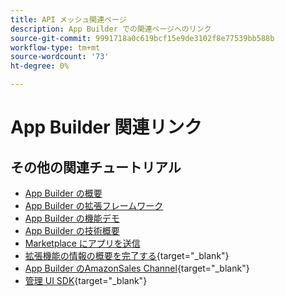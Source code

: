 ```yaml
---
title: API メッシュ関連ページ
description: App Builder での関連ページへのリンク
source-git-commit: 9991718a0c619bcf15e9de3102f8e77539bb588b
workflow-type: tm+mt
source-wordcount: '73'
ht-degree: 0%

---
```


# App Builder 関連リンク

## その他の関連チュートリアル

* [App Builder の概要](../app-builder/introduction-to-app-builder.md)
* [App Builder の拡張フレームワーク](../app-builder/extensibility-framework-commerce-eventing.md)
* [App Builder の機能デモ](../app-builder/app-builder-functional-demonstration.md)
* [App Builder の技術概要](../app-builder/app-builder-technical-overview.md)
* [Marketplace にアプリを送信](../app-builder/submit-app-process.md)
* [拡張機能の情報の概要を完了する](https://developer.adobe.com/commerce/marketplace/guides/sellers/extension-information/){target="_blank"}
* [App Builder のAmazonSales Channel](https://developer.adobe.com/commerce/extensibility/amazon-sales-channel/){target="_blank"}
* [管理 UI SDK](https://developer.adobe.com/commerce/extensibility/admin-ui-sdk/){target="_blank"}
